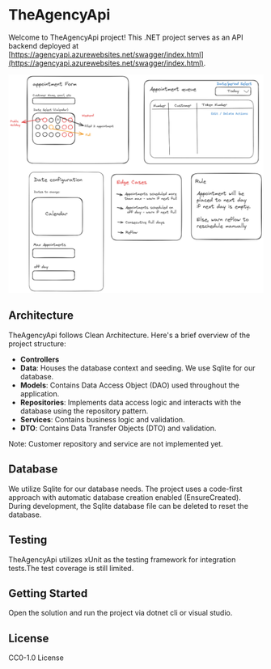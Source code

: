 # TheAgencyApi

Welcome to TheAgencyApi project! This .NET project serves as an API backend deployed at [https://agencyapi.azurewebsites.net/swagger/index.html](https://agencyapi.azurewebsites.net/swagger/index.html).

![UI](Drawing.png)

## Architecture

TheAgencyApi follows Clean Architecture. Here's a brief overview of the project structure:

- **Controllers**
- **Data**: Houses the database context and seeding. We use Sqlite for our database.
- **Models**: Contains Data Access Object (DAO) used throughout the application.
- **Repositories**: Implements data access logic and interacts with the database using the repository pattern.
- **Services**: Contains business logic and validation.
- **DTO**: Contains Data Transfer Objects (DTO) and validation.

Note: Customer repository and service are not implemented yet.

## Database

We utilize Sqlite for our database needs. The project uses a code-first approach with automatic database creation enabled (EnsureCreated). During development, the Sqlite database file can be deleted to reset the database.

## Testing

TheAgencyApi utilizes xUnit as the testing framework for integration tests.The test coverage is still limited.

## Getting Started

Open the solution and run the project via dotnet cli or visual studio.

## License

CC0-1.0 License
